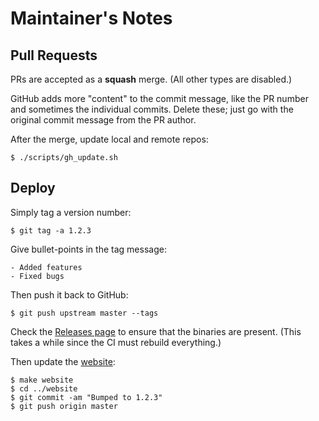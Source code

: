# Maintainer's Notes

## Pull Requests

PRs are accepted as a **squash** merge. (All other types are disabled.)

GitHub adds more "content" to the commit message, like the PR number and sometimes the individual commits. Delete these; just go with the original commit message from the PR author.

After the merge, update local and remote repos:

```
$ ./scripts/gh_update.sh
```

## Deploy

Simply tag a version number:

```
$ git tag -a 1.2.3
```

Give bullet-points in the tag message:

```
- Added features
- Fixed bugs
```

Then push it back to GitHub:

```
$ git push upstream master --tags
```

Check the [Releases page](https://github.com/empirical-soft/empirical-lang/releases) to ensure that the binaries are present. (This takes a while since the CI must rebuild everything.)

Then update the [website](https://github.com/empirical-soft/empirical-soft.github.io):

```
$ make website
$ cd ../website
$ git commit -am "Bumped to 1.2.3"
$ git push origin master
```

